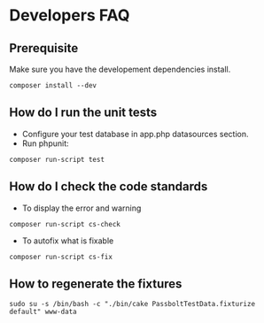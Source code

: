 # Developers FAQ
## Prerequisite
Make sure you have the developement dependencies install.
```
composer install --dev
```

## How do I run the unit tests
- Configure your test database in app.php datasources section.
- Run phpunit:
```
composer run-script test
```

## How do I check the code standards
- To display the error and warning
```
composer run-script cs-check
```
- To autofix what is fixable
```
composer run-script cs-fix
```

## How to regenerate the fixtures
```
sudo su -s /bin/bash -c "./bin/cake PassboltTestData.fixturize default" www-data
```
